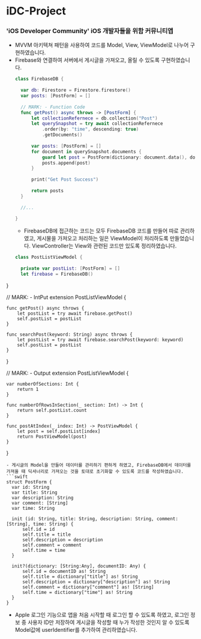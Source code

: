 # iDC-Project

### 'iOS Developer Community' iOS 개발자들을 위함 커뮤니티앱
- MVVM 아키텍쳐 패턴을 사용하여 코드를 Model, View, ViewModel로 나누어 구현하였습니다.
- Firebase와 연결하여 서버에서 게시글을 가져오고, 올릴 수 있도록 구현하였습니다.
  ```swift
  class FirebaseDB {
    
    var db: Firestore = Firestore.firestore()
    var posts: [PostForm] = []
    
    // MARK: - Function Code
    func getPost() async throws -> [PostForm] {
        let collectionRefernece = db.collection("Post")
        let querySnapshot = try await collectionRefernece
            .order(by: "time", descending: true)
            .getDocuments()
        
        var posts: [PostForm] = []
        for document in querySnapshot.documents {
            guard let post = PostForm(dictionary: document.data(), documentID: document.documentID) else { throw NSError(domain: "Error getting documents", code: 404) }
            posts.append(post)
        }
        
        print("Get Post Success")
        
        return posts
    }
    
    //...
    
  }
  ```
  - FirebaseDB에 접근하는 코드는 모두 FirebaseDB 코드를 만들어 따로 관리하였고, 게시물을 가져오고 처리하는 일은 ViewModel이 처리하도록 만들었습니다. ViewController는 View와 관련된 코드만 있도록 정리하였습니다.
  ```swift
  class PostListViewModel {
    
    private var postList: [PostForm] = []
    let firebase = FirebaseDB()
}

// MARK: - IntPut
extension PostListViewModel {

    func getPost() async throws {
        let postList = try await firebase.getPost()
        self.postList = postList
    }
    
    func searchPost(keyword: String) async throws {
        let postList = try await firebase.searchPost(keyword: keyword)
        self.postList = postList
    }
}

// MARK: - Output
extension PostListViewModel {
    
    var numberOfSections: Int {
        return 1
    }
    
    func numberOfRowsInSection(_ section: Int) -> Int {
        return self.postList.count
    }
    
    func postAtIndex(_ index: Int) -> PostViewModel {
        let post = self.postList[index]
        return PostViewModel(post)
    }
}
  ```
- 게시글의 Model을 만들어 데이터를 관리하기 편하게 하였고, FirebaseDB에서 데이터를 가져올 때 딕셔너리로 가져오는 것을 토대로 초기화할 수 있도록 코드를 작성하였습니다.
  ```swift
  struct PostForm {
    var id: String
    var title: String
    var description: String
    var comment: [String]
    var time: String
    
    init (id: String, title: String, description: String, comment: [String], time: String) {
        self.id = id
        self.title = title
        self.description = description
        self.comment = comment
        self.time = time
    }
    
    init?(dictionary: [String:Any], documentID: Any) {
        self.id = documentID as! String
        self.title = dictionary["title"] as! String
        self.description = dictionary["description"] as! String
        self.comment = dictionary["comment"] as! [String]
        self.time = dictionary["time"] as! String
    }
  }
  ```
- Apple 로그인 기능으로 앱을 처음 시작할 때 로그인 할 수 있도록 하였고, 로그인 정보 중 사용자 ID만 저장하여 게시글을 작성할 때 누가 작성한 것인지 알 수 있도록 Model값에 userIdentifier를 추가하여 관리하였습니다.
